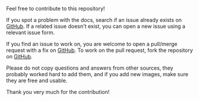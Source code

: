 Feel free to contribute to this repository!

If you spot a problem with the docs, search if an issue already exists on [GitHub](https://github.com/FJrodafo/Portfolio/issues). If a related issue doesn't exist, you can open a new issue using a relevant issue form.

If you find an issue to work on, you are welcome to open a pull/merge request with a fix on [GitHub](https://github.com/FJrodafo/Portfolio/pulls). To work on the pull request, fork the repository on [GitHub](https://github.com/FJrodafo/Portfolio/forks).

Please do not copy questions and answers from other sources, they probably worked hard to add them, and if you add new images, make sure they are free and usable.

Thank you very much for the contribution!